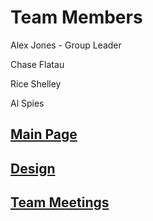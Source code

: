 # Team Members

Alex Jones - Group Leader 

Chase Flatau 

Rice Shelley 

Al Spies 


## [Main Page](https://ams0187.github.io/Vupiter/) 

## [Design](https://ams0187.github.io/Vupiter/design)

## [Team Meetings](https://ams0187.github.io/Vupiter/minutes)
